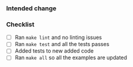 <!-- comment so this doesn't show up in the UI.

Thanks for taking the time to create a pull request.

Since this is a fork of a fork, it may make more sense to contribute to the upstream repository
in addition or instead of contributing here. The upstream forks are: 
<a href="https://github.com/GandalfUK/godoc2ghmd">https://github.com/GandalfUK/godoc2ghmd</a>,
<a href="https://github.com/davecheney/godoc2md">https://github.com/davecheney/godoc2md</a>, or
<a href="https://github.com/wdamron/godoc2gh">https://github.com/wdamron/godoc2gh</a>.

It may also be entirely possible that using one of those forks will solve your
immeadiate problem. That shouldn't stop you from creating the PR but might be faster.
-->

### Intended change


### Checklist

- [ ] Ran `make lint` and no linting issues
- [ ] Ran `make test` and all the tests passes
- [ ] Added tests to new added code
- [ ] Ran `make all` so all the examples are updated
